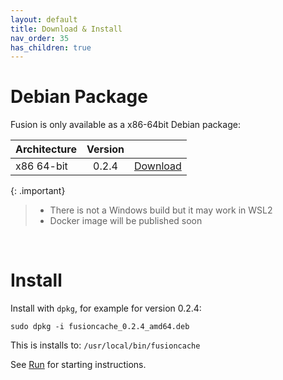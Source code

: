 ```yaml
---
layout: default
title: Download & Install
nav_order: 35
has_children: true
---
```


# Debian Package

Fusion is only available as a x86-64bit Debian package:

| Architecture | Version | |
|:---|:---:|:---:|
|x86 64-bit| 0.2.4 | [Download](https://fusion.gateway.scarf.sh/package/fusioncache_0.2.4_amd64.deb)|


{: .important}
> - There is not a Windows build but it may work in WSL2
> - Docker image will be published soon

<br/> 

# Install

Install with `dpkg`, for example for version 0.2.4:

`sudo dpkg -i fusioncache_0.2.4_amd64.deb`
 
This is installs to: `/usr/local/bin/fusioncache`

See [Run](run.md) for starting instructions.
